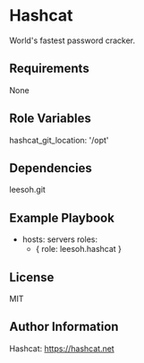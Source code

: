 Hashcat
=========

World's fastest password cracker.

Requirements
------------

None

Role Variables
--------------

hashcat_git_location: '/opt'

Dependencies
------------

leesoh.git

Example Playbook
----------------

 - hosts: servers
   roles:
     - { role: leesoh.hashcat }

License
-------

MIT

Author Information
------------------

Hashcat: https://hashcat.net
